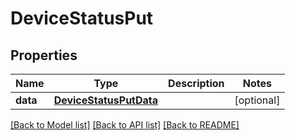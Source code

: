 # DeviceStatusPut

## Properties
Name | Type | Description | Notes
------------ | ------------- | ------------- | -------------
**data** | [**DeviceStatusPutData**](DeviceStatusPutData.md) |  | [optional] 

[[Back to Model list]](../README.md#documentation-for-models) [[Back to API list]](../README.md#documentation-for-api-endpoints) [[Back to README]](../README.md)


